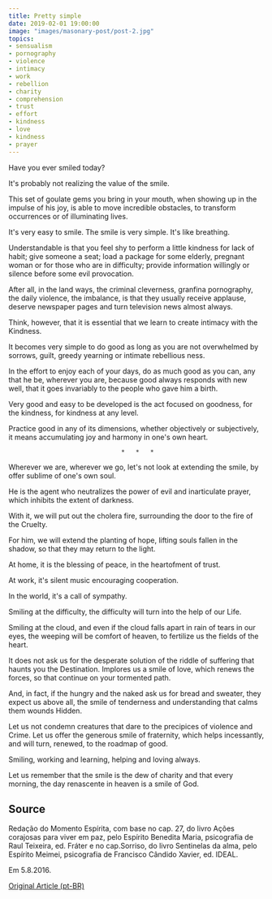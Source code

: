 ```yaml
---
title: Pretty simple
date: 2019-02-01 19:00:00
image: "images/masonary-post/post-2.jpg"
topics: 
- sensualism
- pornography
- violence
- intimacy
- work
- rebellion
- charity
- comprehension
- trust
- effort
- kindness
- love
- kindness
- prayer
---
```


Have you ever smiled today?

It's probably not realizing the value of the smile.

This set of goulate gems you bring in your mouth, when showing up in the
impulse of his joy, is able to move incredible obstacles, to transform
occurrences or of illuminating lives.

It's very easy to smile. The smile is very simple. It's like breathing.

Understandable is that you feel shy to perform a little kindness
for lack of habit; give someone a seat; load a package for some
elderly, pregnant woman or for those who are in difficulty; provide information
willingly or silence before some evil provocation.

After all, in the land ways, the criminal cleverness, granfina pornography, the
daily violence, the imbalance, is that they usually receive applause, deserve
newspaper pages and turn television news almost always.

Think, however, that it is essential that we learn to create intimacy with the
Kindness.

It becomes very simple to do good as long as you are not overwhelmed by
sorrows, guilt, greedy yearning or intimate rebellious ness.

In the effort to enjoy each of your days, do as much good as you can, any
that he be, wherever you are, because good always responds with new well, that
it goes invariably to the people who gave him a birth.

Very good and easy to be developed is the act focused on goodness, for the
kindness, for kindness at any level.

Practice good in any of its dimensions, whether objectively or subjectively,
it means accumulating joy and harmony in one's own heart.

                                   *   *   *

Wherever we are, wherever we go, let's not look at extending the smile, by offer
sublime of one's own soul.

He is the agent who neutralizes the power of evil and inarticulate prayer, which inhibits
the extent of darkness.

With it, we will put out the cholera fire, surrounding the door to the fire of the
Cruelty.

For him, we will extend the planting of hope, lifting souls fallen in the
shadow, so that they may return to the light.

At home, it is the blessing of peace, in the heartofment of trust.

At work, it's silent music encouraging cooperation.

In the world, it's a call of sympathy.

Smiling at the difficulty, the difficulty will turn into the help of our
Life.

Smiling at the cloud, and even if the cloud falls apart in rain of
tears in our eyes, the weeping will be comfort of heaven, to fertilize us the
fields of the heart.

It does not ask us for the desperate solution of the riddle of suffering that haunts you the
Destination. Implores us a smile of love, which renews the forces, so that
continue on your tormented path.

And, in fact, if the hungry and the naked ask us for bread and sweater, they expect us
above all, the smile of tenderness and understanding that calms them wounds
Hidden.

Let us not condemn creatures that dare to the precipices of violence and
Crime. Let us offer the generous smile of fraternity, which helps
incessantly, and will turn, renewed, to the roadmap of good.

Smiling, working and learning, helping and loving always.

Let us remember that the smile is the dew of charity and that every morning, the day
renascente in heaven is a smile of God.

## Source
Redação do Momento Espírita, com base no cap. 27,
do livro Ações corajosas para viver em paz, pelo Espírito
Benedita Maria, psicografia de Raul Teixeira, ed. Fráter e no
cap.Sorriso, do livro Sentinelas da alma, pelo Espírito Meimei,
psicografia de Francisco Cândido Xavier, ed. IDEAL.

Em 5.8.2016.

[Original Article (pt-BR)](http://momento.com.br/pt/ler_texto.php?id=4861)
